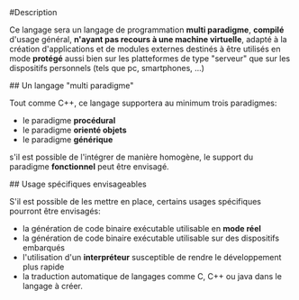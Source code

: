 <a  id="top" />
#Description

Ce langage sera un langage de programmation **multi paradigme**,
**compilé** d'usage général, **n'ayant pas recours à une machine virtuelle**,
adapté à la création d'applications et de modules externes destinés à
être utilisés en mode **protégé** aussi bien sur les platteformes de
type "serveur" que sur les dispositifs personnels
(tels que pc, smartphones, ...)


<a id="paradigms" />
## Un langage "multi paradigme"

Tout comme C++, ce langage supportera au minimum trois paradigmes:

- le paradigme **procédural**
- le paradigme **orienté objets**
- le paradigme **générique**

s'il est possible de l'intégrer de manière homogène, le support du paradigme
**fonctionnel** peut être envisagé.

<a id="specifics" />
## Usage spécifiques envisageables

S'il est possible de les mettre en place, certains usages spécifiques pourront
être envisagés:

- la génération de code binaire exécutable utilisable en **mode réel**
- la génération de code binaire exécutable utilisable sur des dispositifs embarqués
- l'utilisation d'un **interpréteur** susceptible de rendre le développement
  plus rapide
- la traduction automatique de langages comme C, C++ ou java dans le langage
  à  créer.
